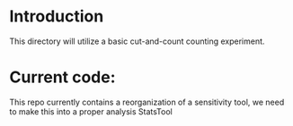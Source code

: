 # Introduction

This directory will utilize a basic cut-and-count counting experiment.

# Current code:

This repo currently contains a reorganization of a sensitivity tool, we need to make this into a proper analysis StatsTool
